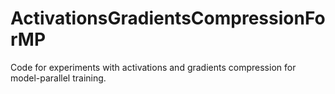 # ActivationsGradientsCompressionForMP
Code for experiments with activations and gradients compression for model-parallel training.
